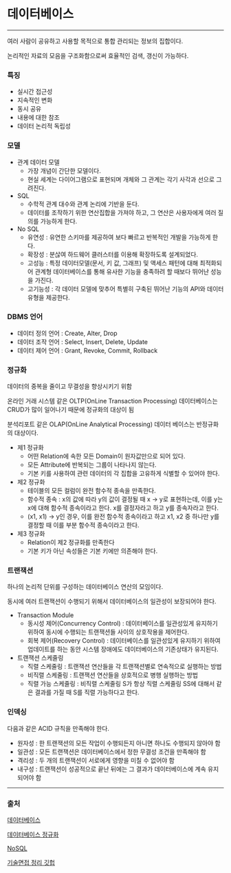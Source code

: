 # 데이터베이스

***

여러 사람이 공유하고 사용할 목적으로 통합 관리되는 정보의 집합이다.

논리적인 자료의 모음을 구조화함으로써 효율적인 검색, 갱신이 가능하다.

### 특징

* 실시간 접근성
* 지속적인 변화
* 동시 공유
* 내용에 대한 참조
* 데이터 논리적 독립성

### 모델

* 관계 데이터 모델
  * 가장 개념이 간단한 모델이다.
  * 현실 세계는 다이어그램으로 표현되며 개체와 그 관계는 각기 사각과 선으로 그려진다.
* SQL
  * 수학적 관계 대수와 관계 논리에 기반을 둔다.
  * 데이터를 조작하기 위한 연산집합을 가져야 하고, 그 연산은 사용자에게 여러 질의를 가능하게 한다.
* No SQL
  * 유연성 : 유연한 스키마를 제공하여 보다 빠르고 반복적인 개발을 가능하게 한다.
  * 확장성 : 분삲여 하드웨어 클러스터를 이용해 확장하도록 설계되었다.
  * 고성능 : 특정 데이터모델(문서, 키 값, 그래프) 및 액세스 패턴에 대해 최적화되어 관계형 데이터베이스를 통해 유사한 기능을 충족하려 할 때보다 뛰어난 성능을 가진다.
  * 고기능성 : 각 데이터 모델에 맞추어 특별히 구축된 뛰어난 기능의 API와 데이터 유형을 제공한다.

### DBMS 언어

* 데이터 정의 언어 : Create, Alter, Drop
* 데이터 조작 언어 : Select, Insert, Delete, Update
* 데이터 제어 언어 : Grant, Revoke, Commit, Rollback

### 정규화

데이터의 중복을 줄이고 무결성을 향상시키기 위함

온라인 거래 시스템 같은 OLTP(OnLine Transaction Processing) 데이터베이스는 CRUD가 많이 일어나기 때문에 정규화의 대상이 됨

분석리포트 같은 OLAP(OnLine Analytical Processing) 데이터 베이스는 반정규화의 대상이다.

* 제1 정규화
  * 어떤 Relation에 속한 모든 Domain이 원자값만으로 되어 있다.
  * 모든 Attribute에 반복되는 그룹이 나타나지 않는다.
  * 기본 키를 사용하여 관련 데이터의 각 집합을 고유하게 식별할 수 있어야 한다.
* 제2 정규화
  * 테이블의 모든 컬럼이 완전 함수적 종속을 만족한다.
  * 함수적 종속 : x의 값에 따라 y의 값이 결정될 때 x -> y로 표현하는데, 이를 y는 x에 대해 함수적 종속이라고 한다. x를 결정자라고 하고 y를 종속자라고 한다. 
  * (x1, x1) -> y인 경우, 이를 완전 함수적 종속이라고 하고 x1, x2 중 하나만 y를 결정할 때 이를 부분 함수적 종속이라고 한다.
* 제3 정규화
  * Relation이 제2 정규화를 만족한다
  * 기본 키가 아닌 속성들은 기본 키에만 의존해야 한다.

### 트랜잭션

하나의 논리적 단위를 구성하는 데이터베이스 연산의 모임이다.

동시에 여러 트랜잭션이 수행되기 위해서 데이터베이스의 일관성이 보장되어야 한다.

* Transaction Module
  * 동시성 제어(Concurrency Control) : 데이터베이스를 일관성있게 유지하기 위하여 동시에 수행되는 트랜잭션들 사이의 상호작용을 제어한다.
  * 회복 제어(Recovery Control) : 데이터베이스를 일관성있게 유지하기 위하여 업데이트를 하는 동안 시스템 장애에도 데이터베이스의 기존상태가 유지된다.
* 트랜잭션 스케줄링
  * 직렬 스케줄링 : 트랜잭션 연산들을 각 트랜잭션별로 연속적으로 실행하는 방법
  * 비직렬 스케줄링 : 트랜잭션 연산들을 상호적으로 병행 실행하는 방법
  * 직렬 가능 스케줄링 : 비직렬 스케줄링 S가 항상 직렬 스케줄링 SS에 대해서 같은 결과를 가질 때 S를 직렬 가능하다고 한다.

### 인덱싱

다음과 같은 ACID 규칙을 만족해야 한다.

* 원자성 : 한 트랜잭션의 모든 작업이 수행되든지 아니면 하나도 수행되지 않아야 함
* 일관성 : 모든 트랜잭션은 데이터베이스에서 정한 무결성 조건을 만족해야 함
* 격리성 : 두 개의 트랜잭션이 서로에게 영향을 미칠 수 없어야 함
* 내구성 : 트랜잭션이 성공적으로 끝난 뒤에는 그 결과가 데이터베이스에 계속 유지되어야 함

***

### 출처

[데이터베이스]([https://ko.wikipedia.org/wiki/%EB%8D%B0%EC%9D%B4%ED%84%B0%EB%B2%A0%EC%9D%B4%EC%8A%A4#%ED%8A%B8%EB%9E%9C%EC%9E%AD%EC%85%98](https://ko.wikipedia.org/wiki/데이터베이스#트랜잭션))

[데이터베이스 정규화](https://wkdtjsgur100.github.io/database-normalization/)

[NoSQL](https://aws.amazon.com/ko/nosql/)

[기술면접 정리 깃헙](https://github.com/JaeYeopHan/Interview_Question_for_Beginner)

